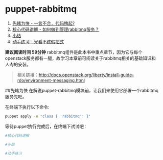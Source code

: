 # puppet-rabbitmq

1. [先睹为快 - 一言不合，代码撸起?](#先睹为快)
2. [核心代码讲解 - 如何做到管理rabbitmq服务？](#核心代码讲解)
3. [小结](##小结)
4. [动手练习 - 光看不练假把式](##动手练习)

**建议阅读时间 59分钟**
rabbitmq组件是此本书中重点章节，因为它与每个openstack服务都有一腿，故学习本章前可阅读关于rabbitmq相关的基础知识和人肉的安装。
>  相关链接：http://docs.openstack.org/liberty/install-guide-rdo/environment-messaging.html

##先睹为快
在解说puppet-rabbitmq模块前，让我们来使用它部署一个rabbitmq服务先吧。

在终端下执行以下命令:

```bash
puppet apply -e "class { 'rabbitmq': }"
```

等待puppet执行完成后，在终端下试试吧：

```bash
#核心代码讲解

#小结

#动手练习


